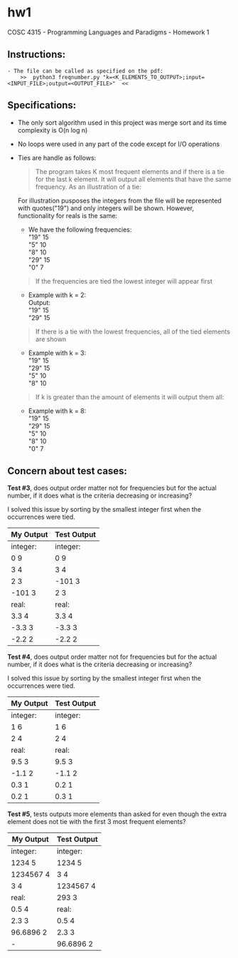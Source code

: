 # hw1
COSC 4315 - Programming Languages and Paradigms - Homework 1

## Instructions:
    - The file can be called as specified on the pdf:
        >>  python3 freqnumber.py "k=<K_ELEMENTS_TO_OUTPUT>;input=<INPUT_FILE>;output=<OUTPUT_FILE>"  <<

## Specifications:
- The only sort algorithm used in this project was merge sort and its time complexity is O(n log n)
- No loops were used in any part of the code except for I/O operations
- Ties are handle as follows:
    > The program takes K most frequent elements and if there is a tie for the last k element. It will output all elements that have the same frequency. As an illustration of a tie:<br/>

    For illustration pusposes the integers from the file will be represented with quotes("19") and only integers will be shown. However, functionality for reals is the same:<br/>

    - We have the following frequencies:<br/>
    "19"    15<br/>
    "5"     10<br/>
    "8"     10<br/>
    "29"    15<br/>
    "0"     7<br/>

    > If the frequencies are tied the lowest integer will appear first<br/>
    - Example with k = 2:<br/>
    Output:<br/>
    "19"    15<br/>
    "29"    15<br/>

    > If there is a tie with the lowest frequencies, all of the tied elements are shown<br/>
    - Example with k = 3:<br/>
    "19"    15<br/>
    "29"    15<br/>
    "5"     10<br/>
    "8"     10<br/>

    > If k is greater than the amount of elements it will output them all:<br/>
    - Example with k = 8:<br/>
    "19"    15<br/>
    "29"    15<br/>
    "5"     10<br/>
    "8"     10<br/>
    "0"     7<br/>

## Concern about test cases:
__Test #3__, does output order matter not for frequencies but for the actual number, if it does what is the criteria decreasing or increasing? 

I solved this issue by sorting by the smallest integer first when the occurrences were tied.

|My Output|Test Output|
|---------|-----------|
|integer: |  integer: |
|0 9      |  0 9      |
|3 4      |  3 4      |
|2 3      |  -101 3   |
|-101 3   |  2 3      |
|real:    |  real:    |
|3.3 4    |  3.3 4    |
|-3.3 3   |  -3.3 3   |
|-2.2 2   |  -2.2 2   |

__Test #4__, does output order matter not for frequencies but for the actual number, if it does what is the criteria decreasing or increasing?

I solved this issue by sorting by the smallest integer first when the occurrences were tied.

|My Output|Test Output|
|---------|-----------|
|integer: |  integer: |
|1 6      |  1 6      |
|2 4      |  2 4      |
|real:    |  real:    |
|9.5 3    |  9.5 3    |
|-1.1 2   |  -1.1 2   |
|0.3 1    |  0.2 1    |
|0.2 1    |  0.3 1    |

__Test #5__, tests outputs more elements than asked for even though the extra element does not tie with the first 3 most frequent elements?



|My Output|Test Output|
|---------|-----------|
|integer: |  integer: |
|1234 5   |  1234 5   |
|1234567 4|  3 4      |
|3 4      |  1234567 4|
|real:    |  293 3    |
|0.5 4    |  real:    |
|2.3 3    |  0.5 4    |
|96.6896 2|  2.3 3    |
|     -   |  96.6896 2|







